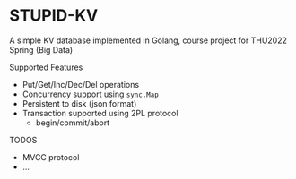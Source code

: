# STUPID-KV
A simple KV database implemented in Golang, course project for THU2022 Spring (Big Data)

Supported Features
+ Put/Get/Inc/Dec/Del operations
+ Concurrency support using `sync.Map`
+ Persistent to disk (json format)
+ Transaction supported using 2PL protocol
  + begin/commit/abort

TODOS
+ MVCC protocol
+ ...